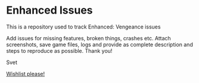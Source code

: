 # Enhanced Issues
This is a repository used to track Enhanced: Vengeance issues

Add issues for missing features, broken things, crashes etc. Attach screenshots, save game files, logs and provide as complete description and steps to reproduce as possible. Thank you! 

Svet

[Wishlist please!](https://store.steampowered.com/app/3288420/Enhanced_Vengeance/)
